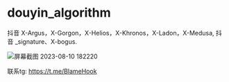# douyin_algorithm
抖音 X-Argus，X-Gorgon，X-Helios，X-Khronos，X-Ladon，X-Medusa, 抖音 _signature、X-bogus.



![屏幕截图 2023-08-10 182220](https://github.com/fwktzs333/douyin_algorithm/assets/137266055/1810c905-0e55-4b4c-8a5c-50af540eac6f)

联系tg: https://t.me/BlameHook 
